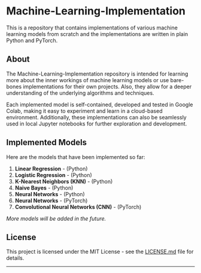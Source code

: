 # Machine-Learning-Implementation

This is a repository that contains implementations of various machine learning models from scratch and the implementations are written in plain Python and PyTorch.

## About

The Machine-Learning-Implementation repository is intended for learning more about the inner workings of machine learning models or use bare-bones implementations for their own projects. Also, they allow for a deeper understanding of the underlying algorithms and techniques. 

Each implemented model is self-contained, developed and tested in Google Colab, making it easy to experiment and learn in a cloud-based environment. Additionally, these implementations can also be seamlessly used in local Jupyter notebooks for further exploration and development. 

## Implemented Models

Here are the models that have been implemented so far:

1. **Linear Regression** - (Python)
2. **Logistic Regression** - (Python)
3. **K-Nearest Neighbors (KNN)** - (Python)
4. **Naive Bayes** - (Python)
5. **Neural Networks** - (Python)
6. **Neural Networks** - (PyTorch)
7. **Convolutional Neural Networks (CNN)** - (PyTorch)

_More models will be added in the future._

## License

This project is licensed under the MIT License - see the [LICENSE.md](LICENSE.md) file for details.

______________________________________________________________________
